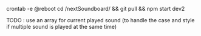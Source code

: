 crontab -e
@reboot cd /nextSoundboard/ && git pull && npm start dev2

TODO :
use an array for current played sound (to handle the case and style if multiple sound is played at the same time)
